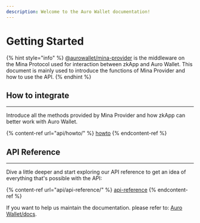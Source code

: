 ```yaml
---
description: Welcome to the Auro Wallet documentation!
---
```


# Getting Started

{% hint style="info" %}
[@aurowallet/mina-provider](https://www.npmjs.com/package/@aurowallet/mina-provider) is the middleware on the Mina Protocol used for interaction between zkApp and Auro Wallet. This document is mainly used to introduce the functions of Mina Provider and how to use the API.
{% endhint %}

## How to integrate

***

Introduce all the methods provided by Mina Provider and how zkApp can better work with Auro Wallet.

{% content-ref url="api/howto/" %}
[howto](api/howto/)
{% endcontent-ref %}

## API Reference

***

Dive a little deeper and start exploring our API reference to get an idea of everything that's possible with the API:

{% content-ref url="api/api-reference/" %}
[api-reference](api/api-reference/)
{% endcontent-ref %}

If you want to help us maintain the documentation. please refer to: [Auro Wallet/docs](https://github.com/aurowallet/docs).
